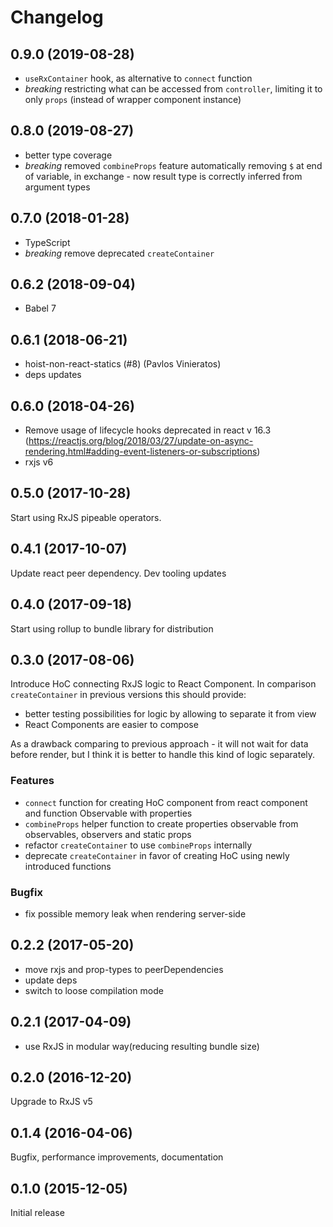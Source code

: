 # Changelog

## 0.9.0 (2019-08-28)

- `useRxContainer` hook, as alternative to `connect` function
- *breaking* restricting what can be accessed from `controller`, limiting it to only `props` (instead of wrapper component instance) 

## 0.8.0 (2019-08-27)

- better type coverage
- *breaking* removed `combineProps` feature automatically removing `$` at end of variable, in exchange - now result type is correctly inferred from argument types

## 0.7.0 (2018-01-28)

- TypeScript
- *breaking* remove deprecated `createContainer`

## 0.6.2 (2018-09-04)

- Babel 7

## 0.6.1 (2018-06-21)

- hoist-non-react-statics (#8) (Pavlos Vinieratos)
- deps updates

## 0.6.0 (2018-04-26)

- Remove usage of lifecycle hooks deprecated in react v 16.3 (https://reactjs.org/blog/2018/03/27/update-on-async-rendering.html#adding-event-listeners-or-subscriptions)
- rxjs v6

## 0.5.0 (2017-10-28)

Start using RxJS pipeable operators.

## 0.4.1 (2017-10-07)

Update react peer dependency. Dev tooling updates

## 0.4.0 (2017-09-18)

Start using rollup to bundle library for distribution

## 0.3.0 (2017-08-06)

Introduce HoC connecting RxJS logic to React Component.
In comparison `createContainer` in previous versions this should provide:
  - better testing possibilities for logic by allowing to separate it from view
  - React Components are easier to compose

As a drawback comparing to previous approach - it will not wait for data before render,
 but I think it is better to handle this kind of logic separately. 

### Features
 
- `connect` function for creating HoC component from react component and function Observable with properties  
- `combineProps` helper function to create properties observable from observables, observers and static props 
- refactor `createContainer` to use `combineProps` internally
- deprecate `createContainer` in favor of creating HoC using newly introduced functions
  
### Bugfix
 
- fix possible memory leak when rendering server-side
 
## 0.2.2 (2017-05-20)

- move rxjs and prop-types to peerDependencies
- update deps
- switch to loose compilation mode

## 0.2.1  (2017-04-09)
         
- use RxJS in modular way(reducing resulting bundle size)
         
## 0.2.0  (2016-12-20)

Upgrade to RxJS v5

## 0.1.4  (2016-04-06)

Bugfix, performance improvements, documentation

## 0.1.0  (2015-12-05)

Initial release
